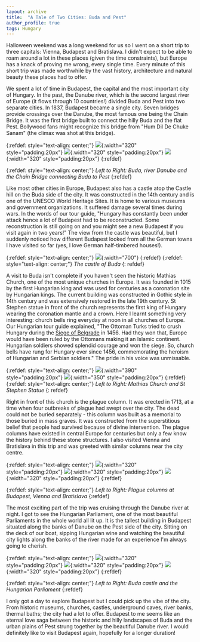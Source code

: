 ```yaml
---
layout: archive
title:  "A Tale of Two Cities: Buda and Pest"
author_profile: true
tags: Hungary
---
```

Halloween weekend was a long weekend for us so I went on a short trip to three capitals: Vienna, Budapest and Bratislava. I didn't expect to be able to roam around a lot in these places (given the time constraints), but Europe has a knack of proving me wrong, every single time. Every minute of this short trip was made worthwhile by the vast history, architecture and natural beauty these places had to offer. 

We spent a lot of time in Budapest, the capital and the most important city of Hungary. In the past, the Danube river, which is the second largest river of Europe (it flows through 10 countries!) divided Buda and Pest into two separate cities. In 1837, Budapest became a single city. Seven bridges provide crossings over the Danube, the most famous one being the Chain Bridge. It was the first bridge built to connect the hilly Buda and the flat Pest. Bollywood fans might recognize this bridge from "Hum Dil De Chuke Sanam" (the climax was shot at this bridge).

{:refdef: style="text-align: center;"}
![](/images/Budapest4.jpg){:width="320" style="padding:20px"} 
![](/images/Budapest6.jpg){:width="320" style="padding:20px"} 
![](/images/Budapest5.jpg){:width="320" style="padding:20px"} 
{:refdef} 

{:refdef: style="text-align: center;"}
*Left to Right: Buda, river Danube and the Chain Bridge connecting Buda to Pest*
{:refdef} 

Like most other cities in Europe, Budapest also has a castle atop the Castle hill on the Buda side of the city. It was constructed in the 14th century and is one of the UNESCO World Heritage Sites. It is home to various museums and government organizations. It suffered damage several times during wars. In the words of our tour guide, "Hungary has constantly been under attack hence a lot of Budapest had to be reconstructed. Some reconstruction is still going on and you might see a new Budapest if you visit again in two years!" The view from the castle was beautiful, but I suddenly noticed how different Budapest looked from all the German towns I have visited so far (yes, I love German half-timbered houses!). 

{:refdef: style="text-align: center;"}
![](/images/Budapest2.jpg){:width="700"}
{:refdef}
{:refdef: style="text-align: center;"}
*The castle of Buda*
{: refdef}

A visit to Buda isn't complete if you haven't seen the historic Mathias Church, one of the most unique churches in Europe. It was founded in 1015 by the first Hungarian king and was used for centuries as a coronation site by Hungarian kings. The current building was constructed in Gothic style in 14th century and was extensively restored in the late 19th century. St Stephen statue in front of the church represents the first king of Hungary wearing the coronation mantle and a crown. Here I learnt something very interesting: church bells ring everyday at noon in all churches of Europe. Our Hungarian tour guide explained, "The Ottoman Turks tried to crush Hungary during the [Siege of Belgrade](https://en.wikipedia.org/wiki/Siege_of_Belgrade_(1456)) in 1456. Had they won that, Europe would have been ruled by the Ottomans making it an Islamic continent. Hungarian soldiers showed splendid courage and won the siege. So, church bells have rung for Hungary ever since 1456, commemorating the heroism of Hungarian and Serbian soldiers." The pride in his voice was unmissable. 

{:refdef: style="text-align: center;"}
![](/images/Budapest13.jpg){:width="390" style="padding:20px"} 
![](/images/Budapest12.jpg){:width="350" style="padding:20px"} 
{:refdef}
{:refdef: style="text-align: center;"}
*Left to Right: Mathias Church and St Stephen Statue*
{: refdef}

Right in front of this church is the plague column. It was erected in 1713, at a time when four outbreaks of plague had swept over the city. The dead could not be buried separately - this column was built as a memorial to those buried in mass graves. It was constructed from the superstitious belief that people had survived because of divine intervention. The plague columns have existed in central Europe for centuries but only a few know the history behind these stone structures. I also visited Vienna and Bratislava in this trip and was greeted with similar columns near the city centre.

{:refdef: style="text-align: center;"}
![](/images/Budapest1.jpg){:width="320" style="padding:20px"} 
![](/images/Budapest9.jpg){:width="320" style="padding:20px"} 
![](/images/Budapest10.jpg){:width="320" style="padding:20px"} 
{:refdef} 

{:refdef: style="text-align: center;"}
*Left to Right: Plague columns at Budapest, Vienna and Bratislava*
{:refdef} 

The most exciting part of the trip was cruising through the Danube river at night. I got to see the Hungarian Parliament, one of the most beautiful Parliaments in the whole world all lit up. It is the tallest building in Budapest situated along the banks of Danube on the Pest side of the city. Sitting on the deck of our boat, sipping Hungarian wine and watching the beautiful city lights along the banks of the river made for an experience I'm always going to cherish.

{:refdef: style="text-align: center;"}
![](/images/Budapest7.jpg){:width="320" style="padding:20px"} 
![](/images/Budapest11.jpg){:width="320" style="padding:20px"} 
![](/images/Budapest8.jpg){:width="320" style="padding:20px"} 
{:refdef}

{:refdef: style="text-align: center;"}
*Left to Right: Buda castle and the Hungarian Parliament*
{:refdef} 

I only got a day to explore Budapest but I could pick up the vibe of the city. From historic museums, churches, castles, underground caves, river banks, thermal baths; the city had a lot to offer. Budapest to me seems like an eternal love saga between the historic and hilly landscapes of Buda and the urban plains of Pest strung together by the beautiful Danube river. I would definitely like to visit Budapest again, hopefully for a longer duration!
